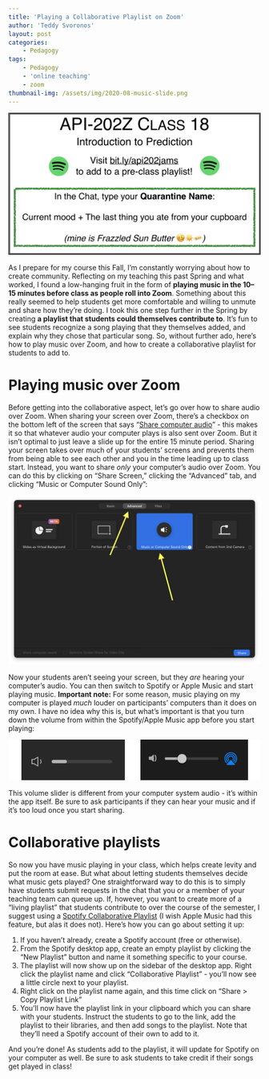 ```yaml
---
title: 'Playing a Collaborative Playlist on Zoom'
author: 'Teddy Svoronos'
layout: post
categories:
    - Pedagogy
tags:
    - Pedagogy
    - 'online teaching'
    - zoom
thumbnail-img: /assets/img/2020-08-music-slide.png
---
```

![](/assets/img/2020-08-music-slide.png)

As I prepare for my course this Fall, I’m constantly worrying about how to create community. Reflecting on my teaching this past Spring and what worked, I found a low-hanging fruit in the form of **playing music in the 10–15 minutes before class as people roll into Zoom**. Something about this really seemed to help students get more comfortable and willing to unmute and share how they’re doing. I took this one step further in the Spring by creating **a playlist that students could themselves contribute to**. It’s fun to see students recognize a song playing that they themselves added, and explain why they chose that particular song. So, without further ado, here’s how to play music over Zoom, and how to create a collaborative playlist for students to add to. 

# Playing music over Zoom

Before getting into the collaborative aspect, let’s go over how to share audio over Zoom. When sharing your screen over Zoom, there’s a checkbox on the bottom left of the screen that says “[Share computer audio](https://support.zoom.us/hc/en-us/articles/201362643-Sharing-Computer-Sound-During-Screen-Sharing)” - this makes it so that whatever audio your computer plays is also sent over Zoom. But it isn’t optimal to just leave a slide up for the entire 15 minute period. Sharing your screen takes over much of your students’ screens and prevents them from being able to see each other and you in the time leading up to class start. Instead, you want to share _only_ your computer’s audio over Zoom. You can do this by clicking on “Share Screen,” clicking the “Advanced” tab, and clicking “Music or Computer Sound Only”:

![](/assets/img/2020-08-share-computer-audio.png)

Now your students aren’t seeing your screen, but they _are_ hearing your computer’s audio. You can then switch to Spotify or Apple Music and start playing music. **Important note:** For some reason, music playing on my computer is played _much_ louder on participants’ computers than it does on my own. I have no idea why this is, but what’s important is that you turn down the volume from within the Spotify/Apple Music app before you start playing: 

![](/assets/img/2020-08-volume-slider.png)

This volume slider is different from your computer system audio - it’s within the app itself. Be sure to ask participants if they can hear your music and if it’s too loud once you start sharing. 

# Collaborative playlists

So now you have music playing in your class, which helps create levity and put the room at ease. But what about letting students themselves decide what music gets played? One straightforward way to do this is to simply have students submit requests in the chat that you or a member of your teaching team can queue up. If, however, you want to create more of a “living playlist” that students contribute to over the course of the semester, I suggest using a [Spotify Collaborative Playlist](https://support.spotify.com/us/article/create-playlists-with-your-friends/) (I wish Apple Music had this feature, but alas it does not). Here’s how you can go about setting it up: 

  1. If you haven’t already, create a Spotify account (free or otherwise).
  2. From the Spotify desktop app, create an empty playlist by clicking the “New Playlist” button and name it something specific to your course.
  3. The playlist will now show up on the sidebar of the desktop app. Right click the playlist name and click “Collaborative Playlist” - you’ll now see a little circle next to your playlist.
  4. Right click on the playlist name again, and this time click on “Share > Copy Playlist Link”
  5. You’ll now have the playlist link in your clipboard which you can share with your students. Instruct the students to go to the link, add the playlist to their libraries, and then add songs to the playlist. Note that they’ll need a Spotify account of their own to add to it.

And you’re done! As students add to the playlist, it will update for Spotify on your computer as well. Be sure to ask students to take credit if their songs get played in class!
